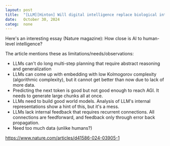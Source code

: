 ```yaml
---
layout: post
title:  "[LLM][Hinton] Will digital intelligence replace biological intelligence : Geoff Hinton"
date:   October 30, 2024
categ:  none
---
```


Here's an interesting essay (Nature magazine): How close is AI to human-level intelligence?

The article mentions these as limitations/needs/observations:
<ul>
<li>
LLMs can't do long multi-step planning that require abstract reasoning and generalization
</li><li>
LLMs can come up with embedding with low Kolmogorov complexity (algorithmic complexity), but it cannot get better than now due to lack of more data.
</li><li>
Predicting the next token is good but not good enough to reach AGI.  It needs to generate large chunks all at once.
</li><li>
LLMs need to build good world models. Analysis of LLM's internal representations show a hint of this, but it's a mess.
</li><li>
LLMs lack internal feedback that requires recurrent connections. All connections are feedforward, and feedback only through error back propagation.
</li><li>
Need too much data (unlike humans?)
</li>
</ul>

<a href="https://www.nature.com/articles/d41586-024-03905-1">https://www.nature.com/articles/d41586-024-03905-1</a>
